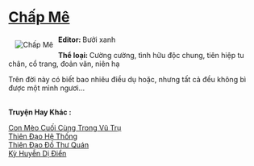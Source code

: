 <a href="https://utruyen.com/chap-me/19822/" title="Chấp Mê"><h1>Chấp Mê</h1></a><div style="display:table"><img align="right" style="float: left; padding: 10px;" src="https://utruyen.com/images/story/200x260/chap-me.jpg" alt="Chấp Mê"><b>Editor: </b>Bưởi xanh<p></p><b>Thể loại: </b>Cường cường, tình hữu độc chung, tiên hiệp tu chân, cổ trang, đoản văn, niên hạ<p></p>Trên đời này có biết bao nhiêu điều dụ hoặc, nhưng tất cả đều không bì được một mình ngươi...</div><p><br><b>Truyện Hay Khác :</b></p><a href="https://utruyen.com/con-meo-cuoi-cung-trong-vu-tru/18955/" alt="Con Mèo Cuối Cùng Trong Vũ Trụ">Con Mèo Cuối Cùng Trong Vũ Trụ</a><br/><a href="https://github.com/quanluxury/truyenhot/tree/master/truyenhay/17555/" alt="Thiên Đạo Hệ Thống">Thiên Đạo Hệ Thống</a><br/><a href="https://github.com/quanluxury/truyenhot/tree/master/truyenhay/16819/" alt="Thiên Đạo Đồ Thư Quán">Thiên Đạo Đồ Thư Quán</a><br/><a href="https://github.com/quanluxury/ngontinh_sac/tree/master/truyenhay/21989/" alt="Kỳ Huyễn Dị Điển">Kỳ Huyễn Dị Điển</a><br/>